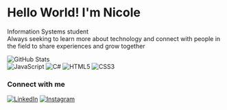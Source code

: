 # Hello World! I'm Nicole

Information Systems student<br>
Always seeking to learn more about technology and connect with people in the field to share experiences and grow together

![GitHub Stats](https://github-readme-stats.vercel.app/api?username=ich-Nicole&theme=transparent&bg_color=FFF&border_color=DB3045&show_icons=true&icon_color=DB3045&title_color=DB3045&text_color=DB3045&hide_title=true)<br>
![JavaScript](https://img.shields.io/badge/JavaScript-F7DF1E?style=for-the-badge&logo=javascript&logoColor=black) 
![C#](https://img.shields.io/badge/C%23-239120?style=for-the-badge&logo=c-sharp&logoColor=white)
![HTML5](https://img.shields.io/badge/html5-%23E34F26.svg?style=for-the-badge&logo=html5&logoColor=white)
![CSS3](https://img.shields.io/badge/css3-%231572B6.svg?style=for-the-badge&logo=css3&logoColor=white)

### Connect with me

[![LinkedIn](https://img.shields.io/badge/LinkedIn-DB3045?style=for-the-badge&logo=linkedin&logoColor=white)](https://www.linkedin.com/in/nicole-silva-78b583265/) [![Instagram](https://img.shields.io/badge/-Instagram-%23DB3045?style=for-the-badge&logo=instagram&logoColor=BD)](https://www.instagram.com/nicolemikael/)
